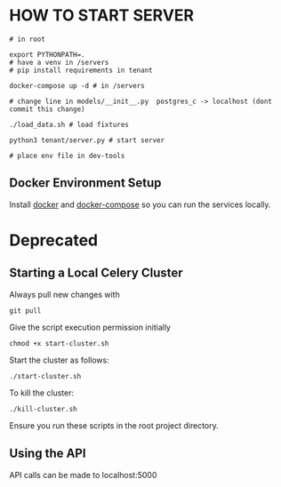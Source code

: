 # HOW TO START SERVER

```
# in root

export PYTHONPATH=.
# have a venv in /servers
# pip install requirements in tenant

docker-compose up -d # in /servers

# change line in models/__init__.py  postgres_c -> localhost (dont commit this change)

./load_data.sh # load fixtures

python3 tenant/server.py # start server

# place env file in dev-tools
```



## Docker Environment Setup

Install <a href="https://docs.docker.com/get-docker/">docker</a> and <a href="https://docs.docker.com/compose/install/">docker-compose</a> so you can run the services locally.





# Deprecated
## Starting a Local Celery Cluster
Always pull new changes with 
```
git pull
```
Give the script execution permission initially
```
chmod +x start-cluster.sh
```

Start the cluster as follows:
```
./start-cluster.sh
```

To kill the cluster:
```
./kill-cluster.sh
```
Ensure you run these scripts in the root project directory. 

## Using the API

API calls can be made to localhost:5000


